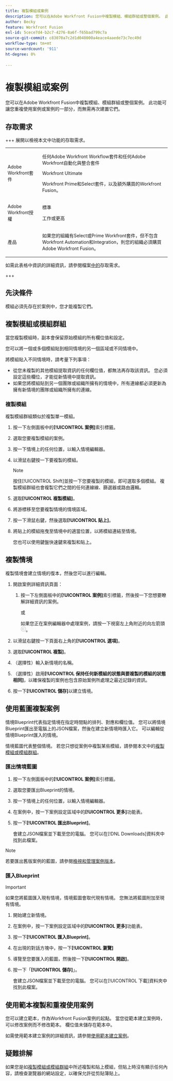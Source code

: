 ```yaml
---
title: 複製模組或案例
description: 您可以在Adobe Workfront Fusion中複製模組、模組群組或整個案例。 此功能可讓您重複使用案例或案例的一部分，而無需再次建置它們。
author: Becky
feature: Workfront Fusion
exl-id: 5cece7d4-b2c7-4276-8a6f-f65bad799c7a
source-git-commit: c83070a7c2d1d048000a4eace4aaede73c7ec49d
workflow-type: tm+mt
source-wordcount: '911'
ht-degree: 0%

---
```


# 複製模組或案例

您可以在Adobe Workfront Fusion中複製模組、模組群組或整個案例。 此功能可讓您重複使用案例或案例的一部分，而無需再次建置它們。

## 存取需求

+++ 展開以檢視本文中功能的存取需求。

<table style="table-layout:auto">
 <col> 
 <col> 
 <tbody> 
  <tr> 
   <td role="rowheader">Adobe Workfront套件</td> 
   <td> <p>任何Adobe Workfront Workflow套件和任何Adobe Workfront自動化與整合套件</p><p>Workfront Ultimate</p><p>Workfront Prime和Select套件，以及額外購買的Workfront Fusion。</p> </td> 
  </tr> 
  <tr data-mc-conditions=""> 
   <td role="rowheader">Adobe Workfront授權</td> 
   <td> <p>標準</p><p>工作或更高</p> </td> 
  </tr> 
  <tr> 
   <td role="rowheader">產品</td> 
   <td>
   <p>如果您的組織有Select或Prime Workfront套件，但不包含Workfront Automation和Integration，則您的組織必須購買Adobe Workfront Fusion。</li></ul>
   </td> 
  </tr>
 </tbody> 
</table>

如需此表格中資訊的詳細資訊，請參閱檔案[中的](/help/workfront-fusion/references/licenses-and-roles/access-level-requirements-in-documentation.md)存取需求。

+++

## 先決條件

模組必須先存在於案例中，您才能複製它們。

## 複製模組或模組群組

當您複製模組時，副本會保留原始模組的所有欄位值和設定。

您可以將一個或多個模組貼到相同情境的另一個區域或不同情境中。

將模組貼入不同情境時，請考量下列事項：

* 從您未複製的其他模組提取資訊的任何欄位值，都無法再存取該資訊。 您必須設定這些欄位，才能從新情境中提取資訊。
* 如果您將模組貼到另一個團隊或組織所擁有的情境中，所有連線都必須更新為擁有新情境的團隊或組織所擁有的連線。

### 複製模組

複製模組群組類似於複製單一模組。

1. 按一下左側面板中的&#x200B;**[!UICONTROL 案例]**&#x200B;索引標籤。
1. 選取您要複製模組的案例。
1. 按一下情境上的任何位置，以輸入情境編輯器。
1. 以滑鼠右鍵按一下要複製的模組。

   >[!NOTE]
   >
   >按住[!UICONTROL Shift]並按一下您要複製的模組，即可選取多個模組。 複製模組群組也會複製它們之間的任何連線線、篩選器或路由邏輯。

1. 選取&#x200B;**[!UICONTROL 複製模組]**。
1. 將游標移至您要複製情境的情境區域。
1. 按一下滑鼠右鍵，然後選取&#x200B;**[!UICONTROL 貼上]**。
1. 將貼上的模組拖曳至情境中的適當位置，以將模組連結至情境。

   您也可以使用鍵盤快速鍵來複製和貼上。

## 複製情境

複製情境會建立情境的復本，然後您可以進行編輯。

1. 開啟案例詳細資訊頁面：

   1. 按一下左側面板中的&#x200B;**[!UICONTROL 案例]**&#x200B;索引標籤，然後按一下您想要瞭解詳細資訊的案例。

      或

      如果您正在案例編輯器中處理案例，請按一下視窗左上角附近的向左箭頭![結束編輯箭頭](assets/exit-editing-arrow.png)。

1. 以滑鼠右鍵按一下頁面右上角的&#x200B;**[!UICONTROL 選項]**。
1. 選取&#x200B;**[!UICONTROL 複製]**。
1. （選擇性）輸入新情境的名稱。
1. （選擇性）啟用&#x200B;**[!UICONTROL 保持任何新模組的狀態與要複製的模組的狀態相同]**，以確保複製的案例也包含原始案例所處理之最近記錄的資訊。
1. 按一下&#x200B;**[!UICONTROL 儲存]**&#x200B;以建立情境。

## 使用藍圖複製案例

情境Blueprint代表指定情境在指定時間點的排列、對應和欄位值。 您可以將情境Blueprint匯出至電腦上的JSON檔案，然後在建立新情境時匯入它。 可以編輯從情境Blueprint匯入的情境。

情境藍圖代表整個情境。 若您只想從案例中複製某些模組，請參閱本文中的[複製模組或模組群組](#copy-a-module-or-a-group-of-modules)。

### 匯出情境藍圖

1. 按一下左側面板中的&#x200B;**[!UICONTROL 案例]**&#x200B;索引標籤。
1. 選取您要匯出Blueprint的情境。
1. 按一下情境上的任何位置，以輸入情境編輯器。
1. 在案例中，按一下案例設定區域中的&#x200B;**[!UICONTROL 更多]**&#x200B;功能表。
1. 按一下&#x200B;**[!UICONTROL 匯出Blueprint]**。

   會建立JSON檔案並下載至您的電腦。 您可以在[!DNL Downloads]資料夾中找到此檔案。

>[!NOTE]
>
>若要匯出舊版案例的藍圖，請參閱[檢視和管理案例版本](/help/workfront-fusion/manage-scenarios/restore-a-scenario-version.md)。

### 匯入Blueprint

>[!IMPORTANT]
>
>如果您將藍圖匯入現有情境，情境藍圖會取代現有情境。 您無法將藍圖附加至現有情境。

1. 開始建立新情境。
1. 在案例中，按一下案例設定區域中的&#x200B;**[!UICONTROL 更多]**&#x200B;功能表。
1. 按一下&#x200B;**[!UICONTROL 匯入Blueprint]**。
1. 在出現的對話方塊中，按一下&#x200B;**[!UICONTROL 瀏覽]**
1. 導覽至您要匯入的藍圖，然後按一下&#x200B;**[!UICONTROL 開啟]**。
1. 按一下「**[!UICONTROL 儲存]**」。

   會建立JSON檔案並下載至您的電腦。 您可以在[!UICONTROL 下載]資料夾中找到此檔案。

## 使用範本複製和重複使用案例

您可以建立範本，作為Workfront Fusion案例的起點。 當您從範本建立案例時，可以修改案例而不修改範本。 欄位值未儲存在範本中。

如需使用範本建立案例的詳細資訊，請參閱[使用範本建立案例](/help/workfront-fusion/create-scenarios/add-modules/create-scenarios-with-fusion-templates.md)。

## 疑難排解

如果您是如[複製模組或模組群組](#copy-a-module-or-a-group-of-modules)中所述複製和貼上模組，但貼上時沒有顯示任何內容，請檢查瀏覽器的網站設定，以確保允許從剪貼簿貼上。
